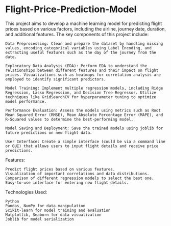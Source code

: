# Flight-Price-Prediction-Model
This project aims to develop a machine learning model for predicting flight prices based on various factors, including the airline, journey date, duration, and additional features. The key components of this project include:

    Data Preprocessing: Clean and prepare the dataset by handling missing values, encoding categorical variables using Label Encoding, and extracting useful features such as the day of the journey from the date.

    Exploratory Data Analysis (EDA): Perform EDA to understand the relationships between different features and their impact on flight prices. Visualizations such as heatmaps for correlation analysis are employed to identify significant predictors.

    Model Training: Implement multiple regression models, including Ridge Regression, Lasso Regression, and Decision Tree Regressor. Utilize techniques like GridSearchCV for hyperparameter tuning to optimize model performance.

    Performance Evaluation: Assess the models using metrics such as Root Mean Squared Error (RMSE), Mean Absolute Percentage Error (MAPE), and R-Squared values to determine the best-performing model.

    Model Saving and Deployment: Save the trained models using joblib for future predictions on new flight data.

    User Interface: Create a simple interface (could be via a command line or GUI) that allows users to input flight details and receive price predictions.

Features:

    Predict flight prices based on various features.
    Visualization of important correlations and data distributions.
    Comparison of different regression models to select the best one.
    Easy-to-use interface for entering new flight details.

Technologies Used:

    Python
    Pandas, NumPy for data manipulation
    Scikit-learn for model training and evaluation
    Matplotlib, Seaborn for data visualization
    Joblib for model serialization
